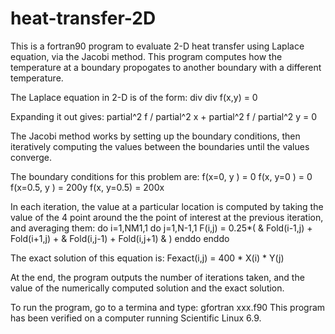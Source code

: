 # heat-transfer-2D

This is a fortran90 program to evaluate 2-D heat transfer using Laplace equation, 
via the Jacobi method.
This program computes how the temperature at a boundary propogates to another boundary 
with a different temperature.

The Laplace equation in 2-D is of the form:
  div div f(x,y) = 0

Expanding it out gives:
  partial^2 f / partial^2 x + partial^2 f / partial^2 y = 0
  
The Jacobi method works by setting up the boundary conditions, then iteratively 
computing the values between the boundaries until the values converge.

The boundary conditions for this problem are:
  f(x=0,   y    ) = 0
  f(x,     y=0  ) = 0
  f(x=0.5, y    ) = 200y
  f(x,     y=0.5) = 200x
  
In each iteration, the value at a particular location is computed by taking
the value of the 4 point around the the point of interest at the previous 
iteration, and averaging them:
  do i=1,NM1,1
    do j=1,N-1,1
      F(i,j) = 0.25*( &
                      Fold(i-1,j) + Fold(i+1,j) + &
                      Fold(i,j-1) + Fold(i,j+1)   &
                    )
    enddo
  enddo

The exact solution of this equation is:
  Fexact(i,j) = 400 * X(i) * Y(j)
  
At the end, the program outputs the number of iterations taken, and the value
of the numerically computed solution and the exact solution.

To run the program, go to a termina and type: gfortran xxx.f90
This program has been verified on a computer running Scientific Linux 6.9.
